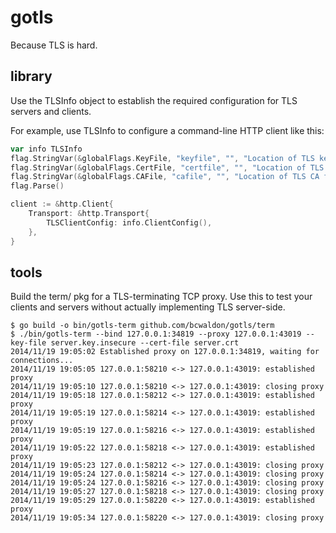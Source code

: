 # gotls

Because TLS is hard.

## library

Use the TLSInfo object to establish the required configuration for TLS servers and clients.

For example, use TLSInfo to configure a command-line HTTP client like this:

```Go
var info TLSInfo
flag.StringVar(&globalFlags.KeyFile, "keyfile", "", "Location of TLS key file")
flag.StringVar(&globalFlags.CertFile, "certfile", "", "Location of TLS cert file")
flag.StringVar(&globalFlags.CAFile, "cafile", "", "Location of TLS CA file")
flag.Parse()

client := &http.Client{
	Transport: &http.Transport{
		TLSClientConfig: info.ClientConfig(),
	},
}
```

## tools

Build the term/ pkg for a TLS-terminating TCP proxy.
Use this to test your clients and servers without actually implementing TLS server-side.

```Shell
$ go build -o bin/gotls-term github.com/bcwaldon/gotls/term
$ ./bin/gotls-term --bind 127.0.0.1:34819 --proxy 127.0.0.1:43019 --key-file server.key.insecure --cert-file server.crt
2014/11/19 19:05:02 Established proxy on 127.0.0.1:34819, waiting for connections...
2014/11/19 19:05:05 127.0.0.1:58210 <-> 127.0.0.1:43019: established proxy
2014/11/19 19:05:10 127.0.0.1:58210 <-> 127.0.0.1:43019: closing proxy
2014/11/19 19:05:18 127.0.0.1:58212 <-> 127.0.0.1:43019: established proxy
2014/11/19 19:05:19 127.0.0.1:58214 <-> 127.0.0.1:43019: established proxy
2014/11/19 19:05:19 127.0.0.1:58216 <-> 127.0.0.1:43019: established proxy
2014/11/19 19:05:22 127.0.0.1:58218 <-> 127.0.0.1:43019: established proxy
2014/11/19 19:05:23 127.0.0.1:58212 <-> 127.0.0.1:43019: closing proxy
2014/11/19 19:05:24 127.0.0.1:58214 <-> 127.0.0.1:43019: closing proxy
2014/11/19 19:05:24 127.0.0.1:58216 <-> 127.0.0.1:43019: closing proxy
2014/11/19 19:05:27 127.0.0.1:58218 <-> 127.0.0.1:43019: closing proxy
2014/11/19 19:05:29 127.0.0.1:58220 <-> 127.0.0.1:43019: established proxy
2014/11/19 19:05:34 127.0.0.1:58220 <-> 127.0.0.1:43019: closing proxy
```
